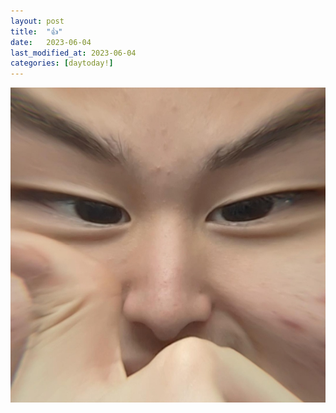 ```yaml
---
layout: post
title:  "👍"
date:   2023-06-04
last_modified_at: 2023-06-04
categories: [daytoday!]
---
```


![image](assets/images/64a6c8320a0cbe2424095108_KakaoTalk_20230706_225640324.jpg)
